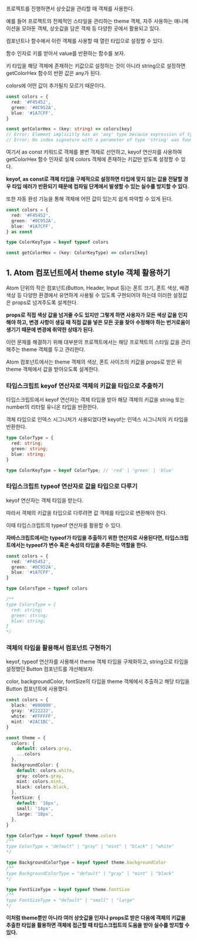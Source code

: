 프로젝트를 진행하면서 상숫값을 관리할 때 객체를 사용한다.

예를 들어 프로젝트의 전체적인 스타일을 관리하는 theme 객체, 자주 사용하는 애니메이션을 모아둔 객체, 상숫값을 담은 객체 등 다양한 곳에서 활용되고 있다.

컴포넌트나 함수에서 이런 객체를 사용할 때 열린 타입으로 설정할 수 있다.

함수 인자로 키를 받아서 value를 반환하는 함수를 보자.

키 타입을 해당 객체에 존재하는 키값으로 설정하는 것이 아니라 string으로 설정하면 getColorHex 함수의 반환 값은 any가 된다.

colors에 어떤 값이 추가될지 모르기 때문이다.

```typescript
const colors = {
  red: '#F45452',
  green: '#0C952A',
  blue: '#1A7CFF',
}

const getColorHex = (key: string) => colors[key]
// Error: Element implicitly has an 'any' type because expression of type 'string' can't be used to index type '{ red: string; green: string; blue: string; }'.
// Error: No index signature with a parameter of type 'string' was found on type '{ red: string; green: string; blue: string; }'.
```

여기서 as const 키워드로 객체를 불변 객체로 선언하고, keyof 연산자를 사용하여 getColorHex 함수 인자로 실제 colors 객체에 존재하는 키값만 받도록 설정할 수 있다.

**keyof, as const로 객체 타입을 구체적으로 설정하면 타입에 맞지 않는 값을 전달할 경우 타입 에러가 반환되기 때문에 컴파일 단계에서 발생할 수 있는 실수를 방지할 수 있다.**

또한 자동 완성 기능을 통해 객체에 어떤 값이 있는지 쉽게 파악할 수 있게 된다.

```typescript
const colors = {
  red: '#F45452',
  green: '#0C952A',
  blue: '#1A7CFF',
} as const

type ColorKeyType = keyof typeof colors

const getColorHex = (key: ColorKeyType) => colors[key]
```

## 1. Atom 컴포넌트에서 theme style 객체 활용하기

Atom 단위의 작은 컴포넌트(Button, Header, Input 등)는 폰트 크기, 폰트 색상, 배경 색상 등 다양한 환경에서 유연하게 사용될 수 있도록 구현되어야 하는데 이러한 설정값은 props로 넘겨주도록 설계한다.

**props로 직접 색상 값을 넘겨줄 수도 있지만 그렇게 하면 사용자가 모든 색상 값을 인지해야 하고, 변경 사항이 생길 때 직접 값을 넣은 모든 곳을 찾아 수정해야 하는 번거로움이 생기기 때문에 변경에 취약한 상태가 된다.**

이런 문제를 해결하기 위해 대부분의 프로젝트에서는 해당 프로젝트의 스타일 값을 관리해주는 theme 객체를 두고 관리한다.

Atom 컴포넌트에서는 theme 객체의 색상, 폰트 사이즈의 키값을 props로 받은 뒤 theme 객체에서 값을 받아오도록 설계한다.

### 타입스크립트 keyof 연산자로 객체의 키값을 타입으로 추출하기

타입스크립트에서 keyof 연산자는 객체 타입을 받아 해당 객체의 키값을 string 또는 number의 리터럴 유니온 타입을 반환한다.

객체 타입으로 인덱스 시그니처가 사용되었다면 keyof는 인덱스 시그니처의 키 타입을 반환한다.

```typescript
type ColorType = {
  red: string;
  green: string;
  blue: string;
}

type ColorKeyType = keyof ColorType; // 'red' | 'green' | 'blue'
```

### 타입스크립트 typeof 연산자로 값을 타입으로 다루기

keyof 연산자는 객체 타입을 받는다.

따라서 객체의 키값을 타입으로 다루려면 값 객체를 타입으로 변환해야 한다.

이때 타입스크립트의 typeof 연산자를 활용할 수 있다.

**자바스크립트에서는 typeof가 타입을 추출하기 위한 연산자로 사용된다면, 타입스크립트에서는 typeof가 변수 혹은 속성의 타입을 추론하는 역할을 한다.**

```typescript
const colors = {
  red: '#F45452',
  green: '#0C952A',
  blue: '#1A7CFF',
}

type ColorsType = typeof colors

/**
type ColorsType = {
  red: string;
  green: string;
  blue: string;
}
*/
```

### 객체의 타입을 활용해서 컴포넌트 구현하기

keyof, typeof 연산자를 사용해서 theme 객체 타입을 구체화하고, string으로 타입을 설정했던 Button 컴포넌트를 개선해보자.

color, backgroundColor, fontSize의 타입을 theme 객체에서 추출하고 해당 타입을 Button 컴포넌트에 사용했다.

```typescript
const colors = {
  black: '#000000',
  gray: '#222222',
  white: '#FFFFFF',
  mint: '#2AC1BC',
}

const theme = {
  colors: {
    default: colors.gray,
    ...colors
  },
  backgroundColor: {
    default: colors.white,
    gray: colors.gray,
    mint: colors.mint,
    black: colors.black,
  },
  fontSize: {
    default: '16px',
    small: '14px',
    large: '18px',
  },
}

type ColorType = keyof typeof theme.colors
/**
type ColorType = "default" | "gray" | "mint" | "black" | "white"
*/

type BackgroundColorType = keyof typeof theme.backgroundColor
/**
type BackgroundColorType = "default" | "gray" | "mint" | "black"
*/

type FontSizeType = keyof typeof theme.fontSize
/**
type FontSizeType = "default" | "small" | "large"
*/
```

**이처럼 theme뿐만 아니라 여러 상숫값을 인자나 props로 받은 다음에 객체의 키값을 추출한 타입을 활용하면 객체에 접근할 때 타입스크립트의 도움을 받아 실수를 방지할 수 있다.**

